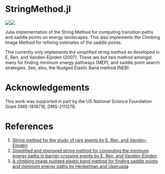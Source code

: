 # StringMethod.jl

[![](https://img.shields.io/badge/docs-stable-blue.svg)](https://gideonsimpson.github.io/StringMethod.jl/stable)[![](https://img.shields.io/badge/docs-dev-blue.svg)](https://gideonsimpson.github.io/StringMethod.jl/dev)


Julia implementation of the String Method for computing transition paths and
saddle points on energy landscapes.  This also implements the Climbing Image
Method for refining estimates of the saddle points.

This currently only implements the simplified string method as developed in E,
Ren, and Vanden-Eijnden (2007).  These are but two method amongst many for
finding minimum energy pathways (MEP), and saddle point search strategies.  See,
also, the Nudged Elastic Band method (NEB).

# Acknowledgements
This work was supported in part by the US National Science Foundation Grant DMS-1818716, DMS-2111278.

# References
1. [String method for the study of rare events by E, Ren, and Vanden-Eijnden](https://doi.org/10.1103/PhysRevB.66.052301)
2. [Simplified and improved string method for computing the minimum energy paths in barrier-crossing events by E, Ren, and Vanden-Eijnden](https://aip.scitation.org/doi/10.1063/1.2720838)
3. [A climbing image nudged elastic band method for finding saddle points and minimum energy paths by Henkelman and Uberuaga](https://doi.org/10.1063/1.1329672)
